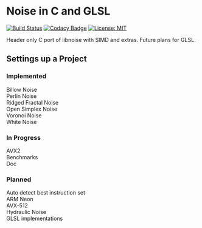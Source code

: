 # Noise in C and GLSL

[![Build Status](https://travis-ci.org/Zalrioth/cnoise.svg?branch=master)](https://travis-ci.org/Zalrioth/noise-in-c-and-glsl)
[![Codacy Badge](https://api.codacy.com/project/badge/Grade/c41a5345402f4831a1f09af4f2961b74)](https://www.codacy.com/app/Zalrioth/data-structures-in-c?utm_source=github.com&amp;utm_medium=referral&amp;utm_content=Zalrioth/data-structures-in-c&amp;utm_campaign=Badge_Grade)
[![License: MIT](https://img.shields.io/badge/License-MIT-yellow.svg)](https://opensource.org/licenses/MIT)

Header only C port of libnoise with SIMD and extras. Future plans for GLSL.

## Settings up a Project

### Implemented

Billow Noise<br/>
Perlin Noise<br/>
Ridged Fractal Noise<br/>
Open Simplex Noise<br/>
Voronoi Noise<br/>
White Noise<br/>

### In Progress

AVX2<br/>
Benchmarks<br/>
Doc<br/>

### Planned

Auto detect best instruction set<br/>
ARM Neon<br/>
AVX-512<br/>
Hydraulic Noise<br/>
GLSL implementations<br/>
